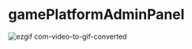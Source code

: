# gamePlatformAdminPanel
![ezgif com-video-to-gif-converted](https://github.com/bekthat/gamePlatformAdminPanel/assets/33370150/82e7bb5b-08bb-4f32-8991-df73781827f8)
